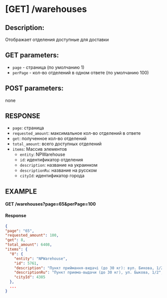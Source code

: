 # [GET] /warehouses
## Description: 
Отображает отделения доступные для доставки
## GET parameters:
- `page` - страница (по умолчанию 1)
- `perPage` - кол-во отделений в одном ответе (по умолчанию 100)
## POST parameters:
none
## RESPONSE
- `page`: страница 
- `requested_amount`: максимальное кол-во отделений в ответе
- `get`: полученное кол-во отделений
- `total_amount`: всего доступных отделений
- `items`: Массив элементов
  - `entity`: NPWarehouse
  - `id`: идентификатор отделения
  - `description`: название на украинком 
  - `descriptionRu`: название на русском
  - `cityId`: идентификатор города
## EXAMPLE
#### GET /warehouses?page=65&perPage=100

#### Response
```json
{
"page": "65",
"requested_amount": 100,
"get": 8,
"total_amount": 6408,
"items": {
  "0": {
    "entity": "NPWarehouse",
    "id": 5761,
    "description": "Пункт приймання-видачі (до 30 кг): вул. Бикова, 1/2",
    "descriptionRu": "Пункт приема-выдачи (до 30 кг), ул. Быкова, 1/2",
    "cityId": 4385
  },
  ...
}
```
